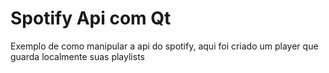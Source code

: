 # Spotify Api com Qt
Exemplo de como manipular a api do spotify, aqui foi criado um player que guarda localmente suas playlists

